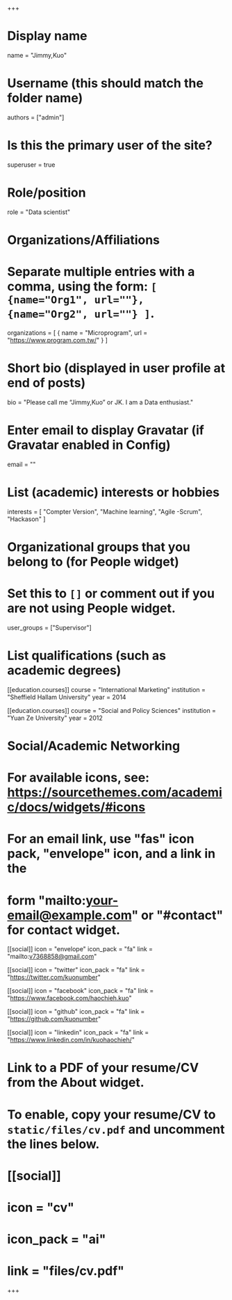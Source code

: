 +++
# Display name
name = "Jimmy,Kuo"

# Username (this should match the folder name)
authors = ["admin"]

# Is this the primary user of the site?
superuser = true

# Role/position
role = "Data scientist"

# Organizations/Affiliations
#   Separate multiple entries with a comma, using the form: `[ {name="Org1", url=""}, {name="Org2", url=""} ]`.
organizations = [ { name = "Microprogram", url = "https://www.program.com.tw/" } ]

# Short bio (displayed in user profile at end of posts)
bio = "Please call me “Jimmy,Kuo” or JK.
I am a Data enthusiast."

# Enter email to display Gravatar (if Gravatar enabled in Config)
email = ""

# List (academic) interests or hobbies
interests = [
  "Compter Version",
  "Machine learning",
  "Agile -Scrum",
  "Hackason"
]

# Organizational groups that you belong to (for People widget)
#   Set this to `[]` or comment out if you are not using People widget.
user_groups = ["Supervisor"]

# List qualifications (such as academic degrees)
[[education.courses]]
  course = "International Marketing"
  institution = "Sheffield Hallam University"
  year = 2014

[[education.courses]]
  course = "Social and Policy Sciences"
  institution = "Yuan Ze University"
  year = 2012

# Social/Academic Networking
# For available icons, see: https://sourcethemes.com/academic/docs/widgets/#icons
#   For an email link, use "fas" icon pack, "envelope" icon, and a link in the
#   form "mailto:your-email@example.com" or "#contact" for contact widget.

[[social]]
    icon = "envelope"
    icon_pack = "fa"
    link = "mailto:v7368858@gmail.com"

[[social]]
    icon = "twitter"
    icon_pack = "fa"
    link = "https://twitter.com/kuonumber"

[[social]]
    icon = "facebook"
    icon_pack = "fa"
    link = "https://www.facebook.com/haochieh.kuo"

[[social]]
    icon = "github"
    icon_pack = "fa"
    link = "https://github.com/kuonumber"

[[social]]
    icon = "linkedin"
    icon_pack = "fa"
    link = "https://www.linkedin.com/in/kuohaochieh/"

# Link to a PDF of your resume/CV from the About widget.
# To enable, copy your resume/CV to `static/files/cv.pdf` and uncomment the lines below.
# [[social]]
#   icon = "cv"
#   icon_pack = "ai"
#   link = "files/cv.pdf"

+++


